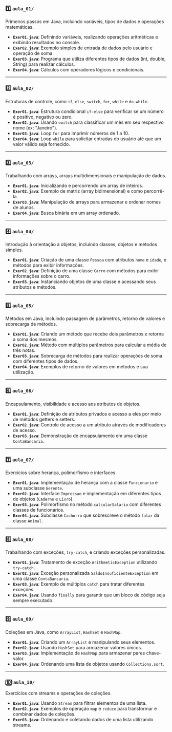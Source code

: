 
### **1️⃣ `aula_01/`**
Primeiros passos em Java, incluindo variáveis, tipos de dados e operações matemáticas.

- **`Exer01.java`**: Definindo variáveis, realizando operações aritméticas e exibindo resultados no console.
- **`Exer02.java`**: Exemplo simples de entrada de dados pelo usuário e operação de soma.
- **`Exer03.java`**: Programa que utiliza diferentes tipos de dados (int, double, String) para realizar cálculos.
- **`Exer04.java`**: Cálculos com operadores lógicos e condicionais.

---

### **2️⃣ `aula_02/`**
Estruturas de controle, como `if`, `else`, `switch`, `for`, `while` e `do-while`.

- **`Exer01.java`**: Estrutura condicional `if-else` para verificar se um número é positivo, negativo ou zero.
- **`Exer02.java`**: Usando `switch` para classificar um mês em seu respectivo nome (ex: "Janeiro").
- **`Exer03.java`**: Loop `for` para imprimir números de 1 a 10.
- **`Exer04.java`**: Loop `while` para solicitar entradas do usuário até que um valor válido seja fornecido.

---

### **3️⃣ `aula_03/`**
Trabalhando com arrays, arrays multidimensionais e manipulação de dados.

- **`Exer01.java`**: Inicializando e percorrendo um array de inteiros.
- **`Exer02.java`**: Exemplo de matriz (array bidimensional) e como percorrê-la.
- **`Exer03.java`**: Manipulação de arrays para armazenar e ordenar nomes de alunos.
- **`Exer04.java`**: Busca binária em um array ordenado.

---

### **4️⃣ `aula_04/`**
Introdução à orientação a objetos, incluindo classes, objetos e métodos simples.

- **`Exer01.java`**: Criação de uma classe `Pessoa` com atributos `nome` e `idade`, e métodos para exibir informações.
- **`Exer02.java`**: Definição de uma classe `Carro` com métodos para exibir informações sobre o carro.
- **`Exer03.java`**: Instanciando objetos de uma classe e acessando seus atributos e métodos.

---

### **5️⃣ `aula_05/`**
Métodos em Java, incluindo passagem de parâmetros, retorno de valores e sobrecarga de métodos.

- **`Exer01.java`**: Criando um método que recebe dois parâmetros e retorna a soma dos mesmos.
- **`Exer02.java`**: Método com múltiplos parâmetros para calcular a média de três notas.
- **`Exer03.java`**: Sobrecarga de métodos para realizar operações de soma com diferentes tipos de dados.
- **`Exer04.java`**: Exemplos de retorno de valores em métodos e sua utilização.

---

### **6️⃣ `aula_06/`**
Encapsulamento, visibilidade e acesso aos atributos de objetos.

- **`Exer01.java`**: Definição de atributos privados e acesso a eles por meio de métodos getters e setters.
- **`Exer02.java`**: Controle de acesso a um atributo através de modificadores de acesso.
- **`Exer03.java`**: Demonstração de encapsulamento em uma classe `ContaBancaria`.

---

### **7️⃣ `aula_07/`**
Exercícios sobre herança, polimorfismo e interfaces.

- **`Exer01.java`**: Implementação de herança com a classe `Funcionario` e uma subclasse `Gerente`.
- **`Exer02.java`**: Interface `Impressao` e implementação em diferentes tipos de objetos (`Caderno` e `Livro`).
- **`Exer03.java`**: Polimorfismo no método `calcularSalario` com diferentes classes de funcionários.
- **`Exer04.java`**: Subclasse `Cachorro` que sobrescreve o método `falar` da classe `Animal`.

---

### **8️⃣ `aula_08/`**
Trabalhando com exceções, `try-catch`, e criando exceções personalizadas.

- **`Exer01.java`**: Tratamento de exceção `ArithmeticException` utilizando `try-catch`.
- **`Exer02.java`**: Exceção personalizada `SaldoInsuficienteException` em uma classe `ContaBancaria`.
- **`Exer03.java`**: Exemplo de múltiplos `catch` para tratar diferentes exceções.
- **`Exer04.java`**: Usando `finally` para garantir que um bloco de código seja sempre executado.

---

### **9️⃣ `aula_09/`**
Coleções em Java, como `ArrayList`, `HashSet` e `HashMap`.

- **`Exer01.java`**: Criando um `ArrayList` e manipulando seus elementos.
- **`Exer02.java`**: Usando `HashSet` para armazenar valores únicos.
- **`Exer03.java`**: Implementação de `HashMap` para armazenar pares chave-valor.
- **`Exer04.java`**: Ordenando uma lista de objetos usando `Collections.sort`.

---

### **🔟 `aula_10/`**
Exercícios com streams e operações de coleções.

- **`Exer01.java`**: Usando `Stream` para filtrar elementos de uma lista.
- **`Exer02.java`**: Exemplos de operação `map` e `reduce` para transformar e combinar dados de coleções.
- **`Exer03.java`**: Ordenando e coletando dados de uma lista utilizando streams.

